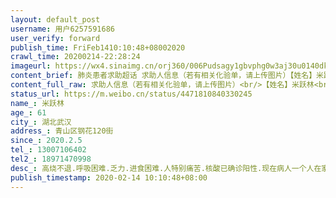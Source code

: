 ```yaml
---
layout: default_post
username: 用户6257591686
user_verify: forward
publish_time: FriFeb1410:10:48+08002020
crawl_time: 20200214-22:28:24
imageurl: https://wx4.sinaimg.cn/orj360/006Pudsagy1gbvphg0w3aj30u0140dkw.jpg,https://wx2.sinaimg.cn/orj360/006Pudsagy1gbvphgm5dvj30u0140443.jpg,https://wx2.sinaimg.cn/orj360/006Pudsagy1gbvphfjwauj30u0140dk4.jpg,https://wx2.sinaimg.cn/orj360/006Pudsagy1gbvphh1tluj30t212r794.jpg
content_brief: 肺炎患者求助超话 求助人信息（若有相关化验单，请上传图片）【姓名】米跃林【年龄】61【所在城市】湖北武汉【所在小区、社区】青山区钢花120街【患病时间】2020.2.5【联系方式】13007106402【其他紧急联系人】18971470998【病情描述】 高烧不退.呼吸困难.乏力.进食困难.人特别痛苦.核酸已 ...全文
content_full_raw: 求助人信息（若有相关化验单，请上传图片）<br/>【姓名】米跃林<br/>【年龄】61<br/>【所在城市】湖北武汉<br/>【所在小区、社区】青山区钢花120街<br/>【患病时间】2020.2.5<br/>【联系方式】13007106402<br/>【其他紧急联系人】18971470998<br/>【病情描述】高烧不退.呼吸困难.乏力.进食困难.人特别痛苦.核酸已确诊阳性.现在病人一个人在家隔离.避免传染.无人照顾.在这样拖下去不给解决.家属必须得去人照顾了.一家人都得陪着感染了.希望政府赶紧安排入院治疗.情况一天不如一天.求你们救我父亲！再不进医院只能等死！<adata-url="http://t.cn/R2WxQOQ"href="http://weibo.com/p/1001018008642010000000000"data-hide=""><spanclass='url-icon'><imgstyle='width:1rem;height:1rem'src='https://h5.sinaimg.cn/upload/2015/09/25/3/timeline_card_small_location_default.png'></span><spanclass="surl-text">武汉</span></a>
status_url: https://m.weibo.cn/status/4471810840330245
name_: 米跃林
age_: 61
city_: 湖北武汉
address_: 青山区钢花120街
since_: 2020.2.5
tel_: 13007106402
tel2_: 18971470998
desc_: 高烧不退.呼吸困难.乏力.进食困难.人特别痛苦.核酸已确诊阳性.现在病人一个人在家隔离.避免传染.无人照顾.在这样拖下去不给解决.家属必须得去人照顾了.一家人都得陪着感染了.希望政府赶紧安排入院治疗.情况一天不如一天.求你们救我父亲！再不进医院只能等死！<adata-url="http//t.cn/R2WxQOQ"href="http//weibo.com/p/1001018008642010000000000"data-hide=""><spanclass='url-icon'><imgstyle='width1rem;height1rem'src='https//h5.sinaimg.cn/upload/2015/09/25/3/timeline_card_small_location_default.png'></span><spanclass="surl-text">武汉</span></a>
publish_timestamp: 2020-02-14 10:10:48+08:00
---
```

